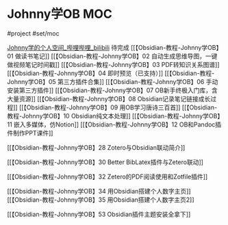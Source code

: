 # Johnny学OB MOC
#project #set/moc 

[Johnny学的个人空间_哔哩哔哩_bilibili](https://space.bilibili.com/432408734/channel/seriesdetail?sid=299464)
待完成
[[【Obsidian-教程-Johnny学OB】01 做读书笔记]]
[[【Obsidian-教程-Johnny学OB】02 自动生成思维导图，一键做视频笔记时间戳]]
[[【Obsidian-教程-Johnny学OB】03 PDF转知识关系图谱]]
[[【Obsidian-教程-Johnny学OB】04 即时预览（已支持）]]
[[【Obsidian-教程-Johnny学OB】05 第三方插件合集]]
[[【Obsidian-教程-Johnny学OB】06 手动安装第三方插件]]
[[【Obsidian-教程-Johnny学OB】07 OB新手终极入门库，含大量资源]]
[[【Obsidian-教程-Johnny学OB】08 Obsidian记录笔记链接成长过程]]
[[【Obsidian-教程-Johnny学OB】09 用OB学习唐诗三百首]]
[[【Obsidian-教程-Johnny学OB】10 Obsidian纯文本处理]]
[[【Obsidian-教程-Johnny学OB】11 嵌入多媒体，仿Notion]]
[[【Obsidian-教程-Johnny学OB】12 OB和Pandoc插件制作PPT课件]]

[[【Obsidian-教程-Johnny学OB】28 Zotero与Obsidian联动简介]]

[[【Obsidian-教程-Johnny学OB】30 Better BibLatex插件与Zetero联动]]

[[【Obsidian-教程-Johnny学OB】32 Zetero的PDF阅读使用和Zotfile插件]]

[[【Obsidian-教程-Johnny学OB】34 用Obsidian搭建个人数字主页]]
[[【Obsidian-教程-Johnny学OB】35 用Obsidian搭建个人数字主页2]]


[[【Obsidian-教程-Johnny学OB】53 Obsidian插件主题安装全拿下]]
